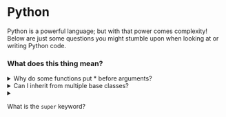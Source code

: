 # Python

Python is a powerful language; but with that power comes complexity! Below are just some questions you might stumble upon when looking at or writing Python code.

### What does this thing mean?

<details><summary>Why do some functions put * before arguments?</summary>

The asterisks refer to a variable number of arguments; it is possible for functions to support an arbitrary list of arguments:

```python
def test_var_args(farg, *args): # Note the asterisk
    print("formal arg:", farg)
    for arg in args:
        print("another arg:", arg)

test_var_args(1, "two", 3)

# formal arg: 1
# another arg: two
# another arg: 3
```

You can even support unlimited keyword arguments:

```python
def test_var_kwargs(farg, **kwargs): # Note the double asterisks
    print("formal arg: ", farg)
    for key in kwargs:
        print("another keyword arg: {}: {}".format(key, kwargs[key]))

test_var_kwargs(farg=1, myarg2="two", myarg3=3)

# formal arg: 1
# another keyword arg: myarg2: two
# another keyword arg: myarg3: 3
```

_Why this is useful when you could just pass in a list or a dictionary manually instead?_

There are (at least) 2 answers to this:

1. It's often more expressive to use arguments directly rather creating collections to wrap them and then immediately unwrap them in the function
2. This enables the construction of wrapper functions/decorators that can handle all possible combinations of function arguments
</details>

<details><summary>Can I inherit from multiple base classes?</summary>

It is possible for a Python class to inherit from multiple base classes:

```python
class Engine:
    def __init__(self, engine_name):
        self.engine = engine_name

class Wheels:
    def __init__(self, number_of_wheels):
        self.number_of_wheels= number_of_wheels

class Car(Engine, Wheels):
    def __init__(self, engine_name, number_of_wheels):
        super(Engine).__init__(engine_name)
        super(Wheels).__init__(number_of_wheels)
```

When inheriting from multiple base classes the base classes are often referred to as **mixins** instead (as they are mixed-into the class)

This can come in handy when you want to break down a class into multiple reusable components. For example I could now define a **Bicycle** class using just the **Wheels** mixin:

```python
class Bicycle(Wheels):
    def __init__(self, number_of_wheels):
        super(Wheels).__init__(number_of_wheels)
```

However if we'd defined Car using a Vehicle base class like so:
```python
class Vehicle:
    def __init__(self, engine_name, number_of_wheels):
        self.engine = engine_name
        self.number_of_wheels= number_of_wheels

class Car(Vehicle):
    def __init__(self, engine_name, number_of_wheels):
        super().__init__(engine_name, number_of_wheels)
```

Then this would no longer be possible (as a bicycle does not have an engine).
</details>

<details markdown="1"><summary markdown="1">

What is the `super` keyword?
</summary>

When inheriting from a base class, you'll often end up reusing the same method names as the base class, the most common example being the `__init__` function.

- When this happens, how do you call the base class method from child class?

Python solves this problem by providing the `super()` method, which allows access to any of the base classes methods:

```python
class Rectangle:
    def __init__(self, length, width):
        self.length = length
        self.width = width

class Square(Rectangle):
    def __init__(self, length):
        super().__init__(length, length)
```

You can also use `super` to access base methods from further down the inheritance hierarchy by providing the target class as a parameter:

```python
class ColouredSquare(Square):
    def __init__(self, length, colour):
        self.colour = colour
        super(Rectangle).__init__(length, length) # Calls __init__ from Rectangle and not Square
```

</details>
